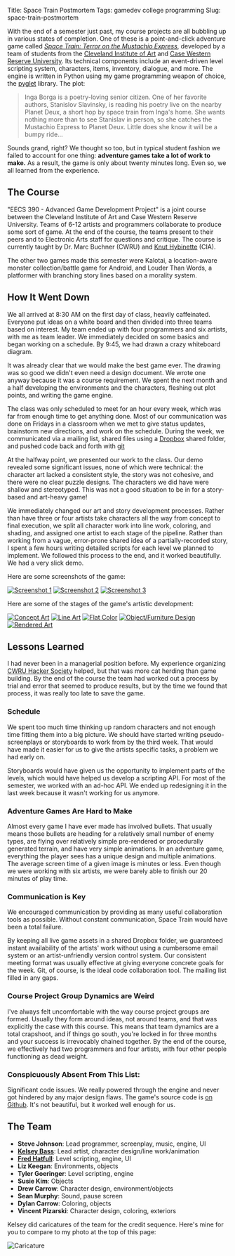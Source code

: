 Title: Space Train Postmortem
Tags: gamedev college programming
Slug: space-train-postmortem

With the end of a semester just past, my course projects are all bubbling up in
various states of completion. One of these is a point-and-click adventure game
called *[Space Train: Terror on the Mustachio
Express](|filename|/pages/space-train.md)*, developed by a team of
students from the [Cleveland Institute of Art](http:/www.cia.edu/) and [Case
Western Reserve University](http:/www.case.edu). Its technical components
include an event-driven level scripting system, characters, items, inventory,
dialogue, and more.  The engine is written in Python using my game programming
weapon of choice, the [pyglet](http:/www.pyglet.org) library. The plot:

> Inga Borga is a poetry-loving senior citizen. One of her favorite authors,
> Stanislov Slavinsky, is reading his poetry live on the nearby Planet Deux, a
> short hop by space train from Inga's home. She wants nothing more than to see
> Stanislav in person, so she catches the Mustachio Express to Planet Deux.
> Little does she know it will be a bumpy ride...

Sounds grand, right? We thought so too, but in typical student fashion we
failed to account for one thing: **adventure games take a lot of work to
make.** As a result, the game is only about twenty minutes long. Even so, we
all learned from the experience.

## The Course

"EECS 390 - Advanced Game Development Project" is a joint course between the
Cleveland Institute of Art and Case Western Reserve University. Teams of 6-12
artists and programmers collaborate to produce some sort of game. At the end of
the course, the teams present to their peers and to Electronic Arts staff for
questions and critique. The course is currently taught by Dr. Marc Buchner
(CWRU) and [Knut Hybinette](http://www.knuthybinette.com/) (CIA).

The other two games made this semester were Kalotai, a location-aware monster
collection/battle game for Android, and Louder Than Words, a platformer with
branching story lines based on a morality system.

## How It Went Down

We all arrived at 8:30 AM on the first day of class, heavily caffeinated.
Everyone put ideas on a white board and then divided into three teams based on
interest. My team ended up with four programmers and six artists, with me as
team leader. We immediately decided on some basics and began working on a
schedule. By 9:45, we had drawn a crazy whiteboard diagram.

It was already clear that we would make the best game ever. The drawing was so
good we didn't even need a design document. We wrote one anyway because it was
a course requirement. We spent the next month and a half developing the
environments and the characters, fleshing out plot points, and writing the game
engine.

The class was only scheduled to meet for an hour every week, which was far from
enough time to get anything done. Most of our communication was done on Fridays
in a classroom when we met to give status updates, brainstorm new directions,
and work on the schedule. During the week, we communicated via a mailing list,
shared files using a [Dropbox](http:/www.dropbox.com) shared folder, and
pushed code back and forth with [git](http:/www.git-scm.org/)

At the halfway point, we presented our work to the class. Our demo revealed
some significant issues, none of which were technical: the character art lacked
a consistent style, the story was not cohesive, and there were no clear puzzle
designs. The characters we did have were shallow and stereotyped. This was not
a good situation to be in for a story-based and art-heavy game!

We immediately changed our art and story development processes. Rather than
have three or four artists take characters all the way from concept to final
execution, we split all character work into line work, coloring, and shading,
and assigned one artist to each stage of the pipeline. Rather than working from
a vague, error-prone shared idea of a partially-recorded story, I spent a few
hours writing detailed scripts for each level we planned to implement. We
followed this process to the end, and it worked beautifully. We had a very
slick demo.

Here are some screenshots of the game:

[![Screenshot 1](|filename|/img/content/space_train_thumb_1.png)](|filename|/img/content/space_train_screenshot_1.png)
[![Screenshot 2](|filename|/img/content/space_train_thumb_2.png)](|filename|/img/content/space_train_screenshot_2.png)
[![Screenshot 3](|filename|/img/content/space_train_thumb_3.png)](|filename|/img/content/space_train_screenshot_3.png)

Here are some of the stages of the game's artistic development:

[![Concept Art](|filename|/img/content/space_train_art_1_thumb.png)](|filename|/img/content/space_train_art_1.png)
[![Line Art](|filename|/img/content/space_train_art_2_thumb.png)](|filename|/img/content/space_train_art_2.png)
[![Flat Color](|filename|/img/content/space_train_art_3_thumb.png)](|filename|/img/content/space_train_art_3.png)
[![Object/Furniture Design](|filename|/img/content/space_train_art_4_thumb.png)](|filename|/img/content/space_train_art_4.png)
[![Rendered Art](|filename|/img/content/space_train_art_5_thumb.png)](|filename|/img/content/space_train_art_5.png)

## Lessons Learned

I had never been in a managerial position before. My experience organizing
[CWRU Hacker Society](http:/hacsoc.org/) helped, but that was more cat herding
than game building. By the end of the course the team had worked out a process
by trial and error that seemed to produce results, but by the time we found
that process, it was really too late to save the game.

### Schedule

We spent too much time thinking up random characters and not enough time
fitting them into a big picture. We should have started writing
pseudo-screenplays or storyboards to work from by the third week. That would
have made it easier for us to give the artists specific tasks, a problem we had
early on.

Storyboards would have given us the opportunity to implement parts of the
levels, which would have helped us develop a scripting API. For most of the
semester, we worked with an ad-hoc API. We ended up redesigning it in the last
week because it wasn't working for us anymore.

### Adventure Games Are Hard to Make

Almost every game I have ever made has involved bullets. That usually means
those bullets are heading for a relatively small number of enemy types, are
flying over relatively simple pre-rendered or procedurally generated terrain,
and have very simple animations. In an adventure game, everything the player
sees has a unique design and multiple animations. The average screen time of a
given image is minutes or less. Even though we were working with six artists,
we were barely able to finish our 20 minutes of play time.

### Communication is Key

We encouraged communication by providing as many useful collaboration tools as
possible. Without constant communication, Space Train would have been a total
failure.

By keeping all live game assets in a shared Dropbox folder, we guaranteed
instant availability of the artists' work without using a cumbersome email
system or an artist-unfriendly version control system. Our consistent meeting
format was usually effective at giving everyone concrete goals for the week.
Git, of course, is the ideal code collaboration tool. The mailing list filled
in any gaps.

### Course Project Group Dynamics are Weird

I've always felt uncomfortable with the way course project groups are formed.
Usually they form around ideas, not around teams, and that was explicitly the
case with this course. This means that team dynamics are a total crapshoot, and
if things go south, you're locked in for three months and your success is
irrevocably chained together. By the end of the course, we effectively had two
programmers and four artists, with four other people functioning as dead
weight.

### Conspicuously Absent From This List:

Significant code issues. We really powered through the engine and never got
hindered by any major design flaws. The game's source code is [on
Github](http:/www.github.com/irskep/Space-Train). It's not beautiful, but it
worked well enough for us.

## The Team

* **Steve Johnson**: Lead programmer, screenplay, music, engine, UI
* **[Kelsey Bass](http:/taxidermyrobot.blogspot.com/)**: Lead artist, character design/line work/animation
* **[Fred Hatfull](http:/www.fredhatfull.com/)**: Level scripting, engine, UI
* **Liz Keegan**: Environments, objects
* **Tyler Goeringer**: Level scripting, engine
* **Susie Kim**: Objects
* **Drew Carrow**: Character design, environment/objects
* **Sean Murphy**: Sound, pause screen
* **Dylan Carrow**: Coloring, objects
* **Vincent Pizarski**: Character design, coloring, exteriors

Kelsey did caricatures of the team for the credit sequence. Here's mine for you
to compare to my photo at the top of this page:

![Caricature](|filename|/img/content/space_train_caricature.png)

